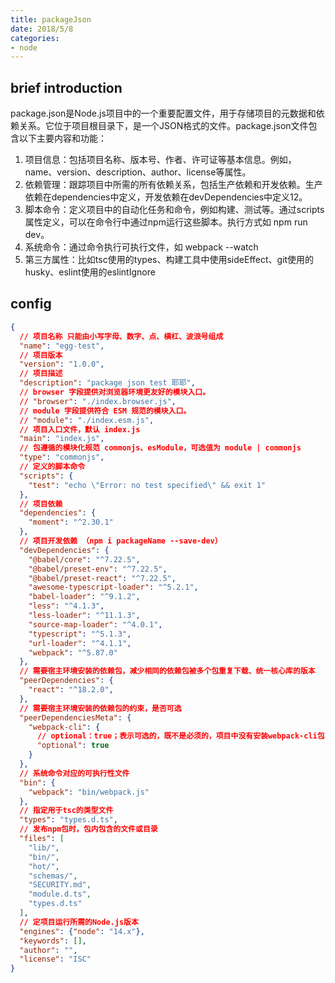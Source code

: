 ```yaml
---
title: packageJson
date: 2018/5/8
categories:
- node
---
```


## brief introduction
‌package.json‌是Node.js项目中的一个重要配置文件，用于存储项目的元数据和依赖关系。它位于项目根目录下，是一个JSON格式的文件。package.json文件包含以下主要内容和功能：
1. ‌项目信息‌：包括项目名称、版本号、作者、许可证等基本信息。例如，name、version、description、author、license等属性‌。
2. 依赖管理‌：跟踪项目中所需的所有依赖关系，包括生产依赖和开发依赖。生产依赖在dependencies中定义，开发依赖在devDependencies中定义‌12。
3. ‌脚本命令‌：定义项目中的自动化任务和命令，例如构建、测试等。通过scripts属性定义，可以在命令行中通过npm运行这些脚本‌。执行方式如 npm run dev。
4. 系统命令：通过命令执行可执行文件，如 webpack --watch
5. 第三方属性：比如tsc使用的types、构建工具中使用sideEffect、git使用的husky、eslint使用的eslintIgnore


## config 
```json
{
  // 项目名称 只能由小写字母、数字、点、横杠、波浪号组成
  "name": "egg-test",
  // 项目版本
  "version": "1.0.0",
  // 项目描述
  "description": "package json test 耶耶",
  // browser 字段提供对浏览器环境更友好的模块入口。
  // "browser": "./index.browser.js",
  // module 字段提供符合 ESM 规范的模块入口。
  // "module": "./index.esm.js",
  // 项目入口文件，默认 index.js
  "main": "index.js",
  // 包遵循的模块化规范 commonjs、esModule，可选值为 module | commonjs
  "type": "commonjs",
  // 定义的脚本命令
  "scripts": {
    "test": "echo \"Error: no test specified\" && exit 1"
  },
  // 项目依赖
  "dependencies": {
    "moment": "^2.30.1"
  },
  // 项目开发依赖 （npm i packageName --save-dev）
  "devDependencies": {
    "@babel/core": "^7.22.5",
    "@babel/preset-env": "^7.22.5",
    "@babel/preset-react": "^7.22.5",
    "awesome-typescript-loader": "^5.2.1",
    "babel-loader": "^9.1.2",
    "less": "^4.1.3",
    "less-loader": "^11.1.3",
    "source-map-loader": "^4.0.1",
    "typescript": "^5.1.3",
    "url-loader": "^4.1.1",
    "webpack": "^5.87.0"
  },
  // 需要宿主环境安装的依赖包，减少相同的依赖包被多个包重复下载、统一核心库的版本
  "peerDependencies": {
    "react": "^18.2.0",
  },
  // 需要宿主环境安装的依赖包的约束，是否可选
  "peerDependenciesMeta": {
    "webpack-cli": {
      // optional：true；表示可选的，既不是必须的，项目中没有安装webpack-cli包，也不会提示
      "optional": true
    }
  },
  // 系统命令对应的可执行性文件
  "bin": {
    "webpack": "bin/webpack.js"
  },
  // 指定用于tsc的类型文件
  "types": "types.d.ts",
  // 发布npm包时，包内包含的文件或目录
  "files": [
    "lib/",
    "bin/",
    "hot/",
    "schemas/",
    "SECURITY.md",
    "module.d.ts",
    "types.d.ts"
  ],
  // 定项目运行所需的Node.js版本
  "engines": {"node": "14.x"},
  "keywords": [],
  "author": "",
  "license": "ISC"
}
```